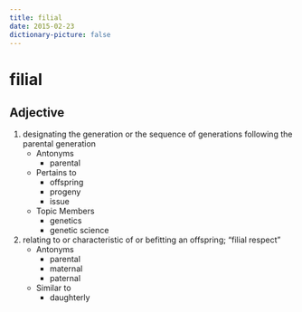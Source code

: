 ```yaml
---
title: filial
date: 2015-02-23
dictionary-picture: false
---
```


# filial


## Adjective

1. designating the generation or the sequence of generations following the parental generation
	- Antonyms
		- parental
	- Pertains to
		- offspring
		- progeny
		- issue
	- Topic Members
		- genetics
		- genetic science
2. relating to or characteristic of or befitting an offspring; “filial respect”
	- Antonyms
		- parental
		- maternal
		- paternal
	- Similar to
		- daughterly
